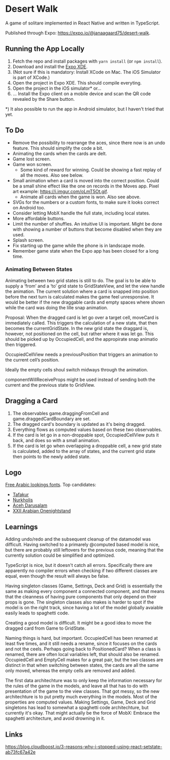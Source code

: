 # Desert Walk

A game of solitare implemented in React Native and written in TypeScript.

Published through Expo: <https://expo.io/@janaagaard75/desert-walk>.

## Running the App Locally

1. Fetch the repo and install packages with `yarn install` (or `npm install`).
1. Download and install the [Expo XDE](https://expo.io/tools).
1. (Not sure if this is mandatory: Install XCode on Mac. The iOS Simulator is part of XCode.)
1. Open the project in Expo XDE. This should compile everyting.
1. Open the project in the iOS simulator* or...
1. ... Install the Expo client on a mobile device and scan the QR code revealed by the Share button.

*) It also possible to run the app in Android simulator, but I haven't tried that yet.

## To Do

* Remove the possibility to rearrange the aces, since there now is an undo feature. This should simplify the code a bit.
* Animating the cards when the cards are delt.
* Game lost screen.
* Game won screen.
  * Some kind of reward for winning. Could be showing a fast replay of all the moves. Also see below.
* Small animation when a card is moved into the correct position. Could be a small shine effect like the one on records in the Moves app. Pixel art example: <https://i.imgur.com/oLmT5Ot.gif>.
  * Animate all cards when the game is won. Also see above.
* SVGs for the numbers or a custom fonts, to make sure it looks correct on Android too.
* Consider letting MobX handle the full state, including local states.
* More affordable buttons.
* Limit the number of shuffles. An intuitive UI is important. Might be done with showing a number of buttons that become disabled when they are used.
* Splash screen.
* Fix starting up the game while the phone is in landscape mode.
* Remember game state when the Expo app has been closed for a long time.

### Animating Between States

Animating between two grid states is still to do. The goal is to be able to supply a ‘from’ and a ‘to’ grid state to GridStateView, and let the view handle the animation. The current solution where a card is snapped into position before the next turn is calculated makes the game feel unresponsive. It would be better if the new draggable cards and empty spaces where shown while the card was doing the lille snap animation.

Proposal: When the dragged card is let go over a target cell, moveCard is immediately called. This triggers the calculation of a new state, that then becomes the currentGridState. In the new grid state the draggard is, however, not positioned on the cell, but rather where it was let go. This should be picked up by OccupiedCell, and the appropirate snap animatio then triggered.

OccupiedCellView needs a previousPosition that triggers an animation to the current cell’s position.

Ideally the empty cells shoul switch midways through the animation.

componentWillReceiveProps might be used instead of sending both the current and the previous state to GridView.

## Dragging a Card

1. The observables game.draggingFromCell and game.draggedCardBoundary are set.
1. The dragged card's boundary is updated as it's being dragged.
1. Everything flows as computed values based on these two observables.
1. If the card is let go in a non-droppable spot, OccupiedCellView puts it back, and does so with a small animation.
1. If the card is let go when overlapping a droppable cell, a new grid state is calculated, added to the array of states, and the current grid state then points to the newly added state.

## Logo

[Free Arabic lookings fonts](http://www.dafont.com/theme.php?cat=202&text=Desert+Walk+1234567890+AKQJ&l[]=10&l[]=1). Top candidates:

* [Tafakur](http://www.dafont.com/tafakur.font?text=Desert+Walk+A+2+3+4+5+6+7+8+9+10+K+Q+J&fpp=100&l[]=10&l[]=1)
* [Nurkholis](http://www.dafont.com/nurkholis.font?text=Desert+Walk+A+2+3+4+5+6+7+8+9+10+K+Q+J&fpp=100&l[]=10&l[]=1)
* [Aceh Darusalam](http://www.dafont.com/aceh-darusalam.font?text=Desert+Walk+A+2+3+4+5+6+7+8+9+10+K+Q+J&fpp=100&l[]=10&l[]=1)
* [XXII Arabian Onenightstand](http://www.dafont.com/xxii-arabian-onenightstand.font?text=Desert+Walk+A+2+3+4+5+6+7+8+9+10+J+Q+K)

## Learnings

Adding undo/redo and the subsequent cleanup of the datamodel was difficult. Having switched to a primarely @computed based model is nice, but there are probably still leftovers for the previous code, meaning that the currently solution could be simplified and optimized.

TypeScript is nice, but it doesn't catch all errors. Specifically there are apparently no compiler errors when checking if two different classes are equal, even though the result will always be false.

Having singleton classes (Game, Settings, Deck and Grid) is essentially the same as making every component a connected component, and that means that the cleanness of having pure components that only depend on their props is gone. The singleton classes also makes is harder to spot if the model is on the right track, since having a lot of the model globally avaiable easily leads to spaghetti code.

Creating a good model is difficult. It might be a good idea to move the dragged card from Game to GridState.

Naming things is hard, but important. OccupiedCell has been renamed at least five times, and it still needs a rename, since it focuses on the cards and not the ceels. Perhaps going back to PositionedCard? When a class is renamed, there are often local variables left, that should also be renamed. OccupiedCell and EmptyCell makes for a great pair, but the two classes are distinct in that when switching between states, the cards are all the same only moved, whereas the empty cells are removed and added.

The first data architechture was to only keep the information necessary for the rules of the game in the models, and leave all that has to do with presentation of the game to the view classes. That got messy, so the new architechture is to put pretty much everything in the models. Most of the properties are computed values. Making Settings, Game, Deck and Grid singletons has lead to somewhat a spaghetti code architechture, but currently it's okay. That might actually be the force of MobX: Embrace the spaghetti architecture, and avoid drowning in it.

## Links

<https://blog.cloudboost.io/3-reasons-why-i-stopped-using-react-setstate-ab73fc67a42e>